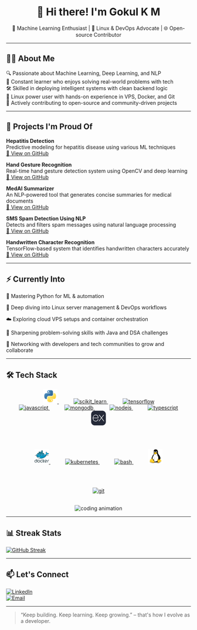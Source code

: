 <div align="center">

# 👋 Hi there! I'm Gokul K M

🤖 Machine Learning Enthusiast | 🐧 Linux & DevOps Advocate | 🌐 Open-source Contributor  

</div>

---

## 👨‍💻 About Me

🔍 Passionate about Machine Learning, Deep Learning, and NLP  
🧠 Constant learner who enjoys solving real-world problems with tech  
🛠️ Skilled in deploying intelligent systems with clean backend logic  
🐧 Linux power user with hands-on experience in VPS, Docker, and Git  
🌱 Actively contributing to open-source and community-driven projects

---

## 🧩 Projects I'm Proud Of

**Hepatitis Detection**  
Predictive modeling for hepatitis disease using various ML techniques  
[🔗 View on GitHub](https://github.com/gokulkm6/Hepatitis-Detection)

**Hand Gesture Recognition**  
Real-time hand gesture detection system using OpenCV and deep learning  
[🔗 View on GitHub](https://github.com/gokulkm6/Hand-Gesture-Recognition)

**MedAI Summarizer**  
An NLP-powered tool that generates concise summaries for medical documents  
[🔗 View on GitHub](https://github.com/gokulkm6/MedAI-Summarizer)

**SMS Spam Detection Using NLP**  
Detects and filters spam messages using natural language processing  
[🔗 View on GitHub](https://github.com/gokulkm6/SMS_SPAM_DETECTION_USING_NLP)

**Handwritten Character Recognition**  
TensorFlow-based system that identifies handwritten characters accurately  
[🔗 View on GitHub](https://github.com/gokulkm6/HandWrittenCharacterRecognition-TensorFlow)

---

## ⚡ Currently Into

🐍 Mastering Python for ML & automation

🐧 Deep diving into Linux server management & DevOps workflows

☁️ Exploring cloud VPS setups and container orchestration

🧩 Sharpening problem-solving skills with Java and DSA challenges

🤝 Networking with developers and tech communities to grow and collaborate

---

## 🛠️ Tech Stack

<div align="center">

<a href="https://www.python.org" target="_blank" style="margin: 0 20px 20px 20px;">
  <img height="40" src="https://raw.githubusercontent.com/devicons/devicon/master/icons/python/python-original.svg" alt="python" />
</a>

<a href="https://scikit-learn.org/" target="_blank" style="margin: 0 20px 20px 20px;">
  <img height="40" src="https://upload.wikimedia.org/wikipedia/commons/0/05/Scikit_learn_logo_small.svg" alt="scikit_learn" />
</a>

<a href="https://www.tensorflow.org/" target="_blank" style="margin: 0 20px 20px 20px;">
  <img height="40" src="https://www.vectorlogo.zone/logos/tensorflow/tensorflow-icon.svg" alt="tensorflow" />
</a>

<br />

<a href="https://developer.mozilla.org/en-US/docs/Web/JavaScript" target="_blank" style="margin: 0 20px 20px 20px;">
  <img height="40" src="https://cdn.jsdelivr.net/gh/devicons/devicon/icons/javascript/javascript-original.svg" alt="javascript" />
</a>

<a href="https://www.mongodb.com/" target="_blank" style="margin: 0 20px 20px 20px;">
  <img height="40" src="https://cdn.jsdelivr.net/gh/devicons/devicon/icons/mongodb/mongodb-original.svg" alt="mongodb" />
</a>

<a href="https://nodejs.org/" target="_blank" style="margin: 0 20px 20px 20px;">
  <img height="40" src="https://cdn.jsdelivr.net/gh/devicons/devicon/icons/nodejs/nodejs-original.svg" alt="nodejs" />
</a>

<a href="https://www.typescriptlang.org/" target="_blank" style="margin: 0 20px 20px 20px;">
  <img height="40" src="https://cdn.jsdelivr.net/gh/devicons/devicon/icons/typescript/typescript-original.svg" alt="typescript" />
</a>

<a href="https://expressjs.com/" target="_blank" style="margin: 0 20px 20px 20px;">
  <img height="40" src="https://raw.githubusercontent.com/tandpfun/skill-icons/main/icons/ExpressJS-Dark.svg" alt="express" />
</a>

<br /><br />

<a href="https://www.docker.com/" target="_blank" style="margin: 0 20px 20px 20px;">
  <img height="40" src="https://raw.githubusercontent.com/devicons/devicon/master/icons/docker/docker-original-wordmark.svg" alt="docker" />
</a>

<a href="https://kubernetes.io/" target="_blank" style="margin: 0 20px 20px 20px;">
  <img height="40" src="https://www.vectorlogo.zone/logos/kubernetes/kubernetes-icon.svg" alt="kubernetes" />
</a>

<a href="https://www.gnu.org/software/bash/" target="_blank" style="margin: 0 20px 20px 20px;">
  <img height="40" src="https://www.vectorlogo.zone/logos/gnu_bash/gnu_bash-icon.svg" alt="bash" />
</a>

<a href="https://www.linux.org/" target="_blank" style="margin: 0 20px 20px 20px;">
  <img height="40" src="https://raw.githubusercontent.com/devicons/devicon/master/icons/linux/linux-original.svg" alt="linux" />
</a>

<br /><br />

<a href="https://git-scm.com/" target="_blank" style="margin: 0 20px 20px 20px;">
  <img height="40" src="https://cdn.jsdelivr.net/gh/devicons/devicon/icons/git/git-original.svg" alt="git" />
</a>

</div>

<br />

<p align="center">
  <img src="https://user-images.githubusercontent.com/73097560/115834477-dbab4500-a447-11eb-908a-139a6edaec5c.gif" alt="coding animation" />
</p>


---

## 📊 Streak Stats

[![GitHub Streak](https://streak-stats.demolab.com?user=gokulkm6&theme=dark&hide_border=false)](https://git.io/streak-stats)

---

## 📫 Let's Connect

[![LinkedIn](https://img.shields.io/badge/LinkedIn-blue?logo=linkedin&logoColor=white)](https://www.linkedin.com/in/gokul-km-602056253/)  
[![Email](https://img.shields.io/badge/Email-red?logo=gmail&logoColor=white)](mailto:gokulkm025@gmail.com)

---

> “Keep building. Keep learning. Keep growing.” – that's how I evolve as a developer.
